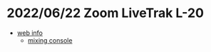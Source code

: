 # 2022/06/22 Zoom LiveTrak L-20

- [web info](https://www.taiwanaccess.com.tw/products/zoom-livetrak-l-20)
    - [mixing console](https://zh.wikipedia.org/zh-tw/%E8%B0%83%E9%9F%B3%E5%8F%B0)